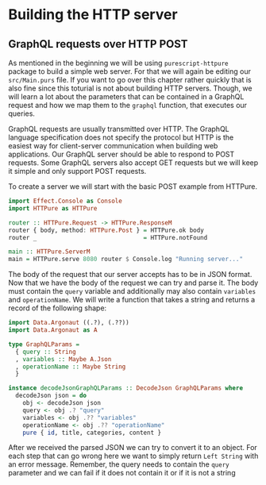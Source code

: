 # Building the HTTP server

## GraphQL requests over HTTP POST

As mentioned in the beginning we will be using `purescript-httpure` package to build a simple web server. For that we will again be editing our `src/Main.purs` file. If you want to go over this chapter rather quickly that is also fine since this toturial is not about building HTTP servers. Though, we will learn a lot about the parameters that can be contained in a GraphQL request and how we map them to the `graphql` function, that executes our queries.

GraphQL requests are usually transmitted over HTTP. The GraphQL language specification does not specify the protocol but HTTP is the easiest way for client-server communication when building web applications. Our GraphQL server should be able to respond to POST requests. Some GraphQL servers also accept GET requests but we will keep it simple and only support POST requests.

To create a server we will start with the basic POST example from HTTPure.

```purescript
import Effect.Console as Console
import HTTPure as HTTPure

router :: HTTPure.Request -> HTTPure.ResponseM
router { body, method: HTTPure.Post } = HTTPure.ok body
router _                              = HTTPure.notFound

main :: HTTPure.ServerM
main = HTTPure.serve 8080 router $ Console.log "Running server..."
```

The body of the request that our server accepts has to be in JSON format. Now that we have the body of the request we can try and parse it. The body must contain the `query` variable and additionally may also contain `variables` and `operationName`. We will write a function that takes a string and returns a record of the following shape:

```purescript
import Data.Argonaut ((.?), (.??))
import Data.Argonaut as A

type GraphQLParams =
  { query :: String
  , variables :: Maybe A.Json
  , operationName :: Maybe String
  }

instance decodeJsonGraphQLParams :: DecodeJson GraphQLParams where
  decodeJson json = do
    obj <- decodeJson json
    query <- obj .? "query"
    variables <- obj .?? "variables"
    operationName <- obj .?? "operationName"
    pure { id, title, categories, content }
```

After we received the parsed JSON we can try to convert it to an object. For each step that can go wrong here we want to simply return `Left String` with an error message. Remember, the query needs to contain the `query` parameter and we can fail if it does not contain it or if it is not a string

